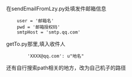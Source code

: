 在sendEmailFromLzy.py处填发件邮箱信息

```
    user = '邮箱名'
    pwd = '邮箱授权码'
    smtpHost = 'smtp.qq.com'
```
getTo.py那里,填入收件人
```
        'XXXX@qq.com': u"地名"
```
还有自行搜索path相关的地方，改为自己机子的路径
